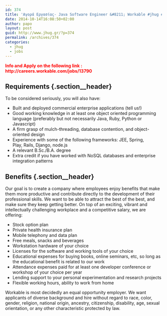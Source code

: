 ```yaml
---
id: 374
title: 'Αγορά Εργασίας- Java Software Engineer &#8211; Workable #jhug #jobs'
date: 2014-10-14T16:08:50+02:00
author: papo
layout: post
guid: http://www.jhug.gr/?p=374
permalink: /archives/374
categories:
  - jhug
  - jobs
---
```

<section class="section section--text"> 

<p class="section__header">
  <span style="color: #ff0000;"><strong>Info and Apply on the following link : http://careers.workable.com/jobs/13790</strong></span>
</p>

## Requirements {.section__header}

To be considered seriously, you will also have:

  * Built and deployed commercial enterprise applications (tell us!)
  * Good working knowledge in at least one object oriented programming language (preferably but not necessarily Java, Ruby, Python or Javascript)
  * A firm grasp of mulch-threading, database contention, and object-oriented design
  * Experience with some of the following frameworks: JEE, Spring, Play, Rails, Django, node.js
  * A relevant B.Sc./B.A. degree
  * Extra credit if you have worked with NoSQL databases and enterprise integration patterns</section> <section class="section section--text"> 

## Benefits {.section__header}

Our goal is to create a company where employees enjoy benefits that make them more productive and contribute directly to the development of their professional skills. We want to be able to attract the best of the best, and make sure they keep getting better. On top of an exciting, vibrant and intellectually challenging workplace and a competitive salary, we are offering:

  * Stock option plan
  * Private health insurance plan
  * Mobile telephony and data plan
  * Free meals, snacks and beverages
  * Workstation hardware of your choice
  * Licenses for the software and working tools of your choice
  * Educational expenses for buying books, online seminars, etc, so long as the educational benefit is related to our work
  * Attendance expenses paid for at least one developer conference or workshop of your choice per year
  * Lending support to your personal experimentation and research projects
  * Flexible working hours, ability to work from home

Workable is most decidedly an equal opportunity employer. We want applicants of diverse background and hire without regard to race, color, gender, religion, national origin, ancestry, citizenship, disability, age, sexual orientation, or any other characteristic protected by law.</section>